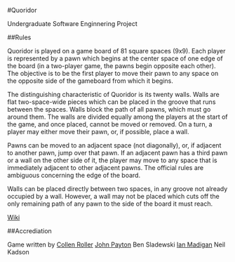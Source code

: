 #Quoridor

Undergraduate Software Enginnering Project

##Rules

Quoridor is played on a game board of 81 square spaces (9x9). Each player is represented by a pawn which begins at the center space of one edge of the board (in a two-player game, the pawns begin opposite each other). The objective is to be the first player to move their pawn to any space on the opposite side of the gameboard from which it begins.

The distinguishing characteristic of Quoridor is its twenty walls. Walls are flat two-space-wide pieces which can be placed in the groove that runs between the spaces. Walls block the path of all pawns, which must go around them. The walls are divided equally among the players at the start of the game, and once placed, cannot be moved or removed. On a turn, a player may either move their pawn, or, if possible, place a wall.

Pawns can be moved to an adjacent space (not diagonally), or, if adjacent to another pawn, jump over that pawn. If an adjacent pawn has a third pawn or a wall on the other side of it, the player may move to any space that is immediately adjacent to other adjacent pawns. The official rules are ambiguous concerning the edge of the board.

Walls can be placed directly between two spaces, in any groove not already occupied by a wall. However, a wall may not be placed which cuts off the only remaining path of any pawn to the side of the board it must reach.

[Wiki][6]

##Accrediation

Game written by 
[Collen Roller][1]
[John Payton][2]
Ben Sladewski
[Ian Madigan][3]
Neil Kadson

[1]: https://github.com/collen-roller
[2]: https://github.com/paytonjp194
[3]: https://github.com/IJMadigan
[6]: https://en.wikipedia.org/wiki/Quoridor


